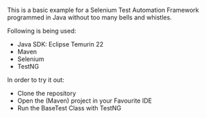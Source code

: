 This is a basic example for a Selenium Test Automation Framework programmed in Java without too many bells and whistles.

Following is being used:
- Java SDK: Eclipse Temurin 22
- Maven
- Selenium
- TestNG

In order to try it out:

- Clone the repository
- Open the (Maven) project in your Favourite IDE
- Run the BaseTest Class with TestNG

